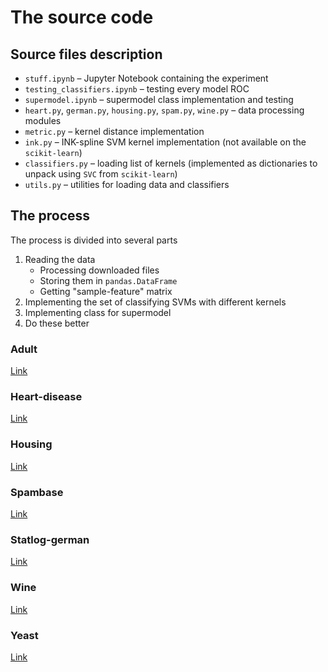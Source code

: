 # The source code

## Source files description

- `stuff.ipynb` – Jupyter Notebook containing the experiment
- `testing_classifiers.ipynb` – testing every model ROC
- `supermodel.ipynb` – supermodel class implementation and testing
- `heart.py`, `german.py`, `housing.py`, `spam.py`, `wine.py` – data processing modules
- `metric.py` – kernel distance implementation
- `ink.py` – INK-spline SVM kernel implementation (not available on the `scikit-learn`)
- `classifiers.py` – loading list of kernels (implemented as dictionaries to unpack using `SVC` from `scikit-learn`)
- `utils.py` – utilities for loading data and classifiers

## The process

The process is divided into several parts

1. Reading the data
    - Processing downloaded files
    - Storing them in `pandas.DataFrame`
    - Getting "sample-feature" matrix
2. Implementing the set of classifying SVMs with different kernels
3. Implementing class for supermodel
4. Do these better


### Adult

[Link](https://archive.ics.uci.edu/ml/datasets/Adult)

### Heart-disease

[Link](https://archive.ics.uci.edu/ml/datasets/Heart+Disease)

### Housing

[Link](https://archive.ics.uci.edu/ml/datasets/Housing)

### Spambase

[Link](https://archive.ics.uci.edu/ml/datasets/Spambase)

### Statlog-german

[Link](https://archive.ics.uci.edu/ml/datasets/Statlog+(German+Credit+Data))

### Wine

[Link](https://archive.ics.uci.edu/ml/datasets/Wine)

### Yeast

[Link](https://archive.ics.uci.edu/ml/datasets/Yeast)
